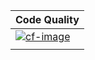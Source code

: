 | Code Quality             |
| :----------------------- |
| [![cf-image][]][cf-site] |
|                          |

[cf-site]: https://www.codefactor.io/repository/github/nickwilde263/fluffyvm
[cf-image]: https://www.codefactor.io/repository/github/nickwilde263/fluffyvm/badge

